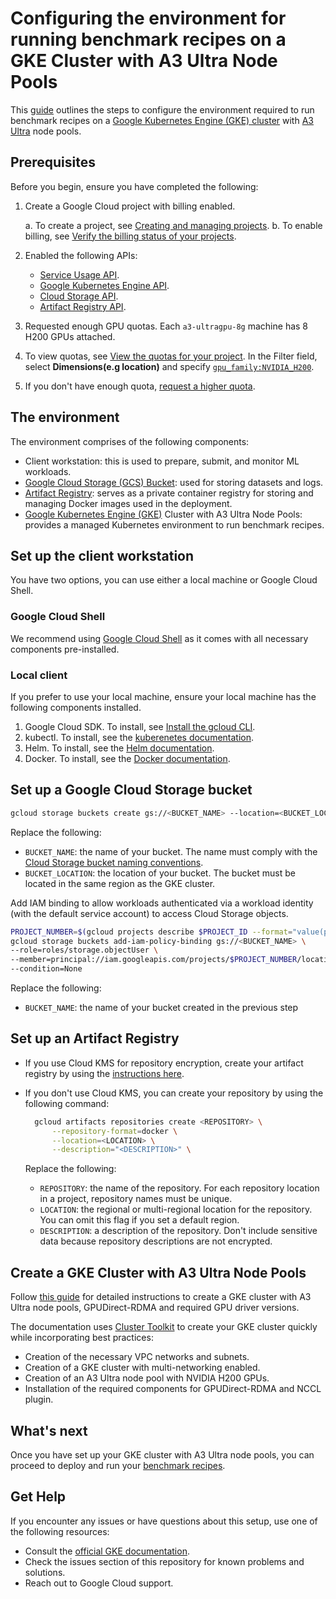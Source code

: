 # Configuring the environment for running benchmark recipes on a GKE Cluster with A3 Ultra Node Pools

This [guide](https://cloud.google.com/ai-hypercomputer/docs/create/gke-ai-hypercompute) outlines the steps to configure the environment required to run benchmark recipes on a [Google Kubernetes Engine (GKE) cluster](https://cloud.google.com/kubernetes-engine/docs/concepts/kubernetes-engine-overview) with [A3 Ultra](https://cloud.google.com/compute/docs/accelerator-optimized-machines#a3-vms) node pools.

## Prerequisites

Before you begin, ensure you have completed the following:

1. Create a Google Cloud project with billing enabled.

   a. To create a project, see [Creating and managing projects](https://cloud.google.com/resource-manager/docs/creating-managing-projects).
   b. To enable billing, see [Verify the billing status of your projects](https://cloud.google.com/billing/docs/how-to/verify-billing-enabled).

2. Enabled the following APIs:

   - [Service Usage API](https://console.cloud.google.com/apis/library/serviceusage.googleapis.com).
   - [Google Kubernetes Engine API](https://console.cloud.google.com/flows/enableapi?apiid=container.googleapis.com).
   - [Cloud Storage API](https://console.cloud.google.com/flows/enableapi?apiid=storage.googleapis.com).
   - [Artifact Registry API](https://console.cloud.google.com/flows/enableapi?apiid=artifactregistry.googleapis.com).

3. Requested enough GPU quotas. Each `a3-ultragpu-8g` machine has 8 H200 GPUs attached.
  1. To view quotas, see [View the quotas for your project](/docs/quotas/view-manage).
     In the Filter field, select **Dimensions(e.g location)** and
     specify [`gpu_family:NVIDIA_H200`](https://cloud.google.com/compute/resource-usage#gpu_quota).
  1. If you don't have enough quota, [request a higher quota](https://cloud.google.com/docs/quotas/view-manage#requesting_higher_quota).

## The environment

The environment comprises of the following components:

- Client workstation: this is used to prepare, submit, and monitor ML workloads.
- [Google Cloud Storage (GCS) Bucket](https://cloud.google.com/storage/docs): used for storing
  datasets and logs.
- [Artifact Registry](https://cloud.google.com/artifact-registry/docs/overview): serves as a
  private container registry for storing and managing Docker images used in the deployment.
- [Google Kubernetes Engine (GKE)](https://cloud.google.com/kubernetes-engine/docs/concepts/kubernetes-engine-overview)
  Cluster with A3 Ultra Node Pools: provides a managed Kubernetes environment to run benchmark
  recipes.

## Set up the client workstation

You have two options, you can use either a local machine or Google Cloud Shell.

### Google Cloud Shell

We recommend using [Google Cloud Shell](https://cloud.google.com/shell/docs) as it
comes with all necessary components pre-installed.

### Local client
If you prefer to use your local machine, ensure your local machine has the following
components installed.

1. Google Cloud SDK. To install, see
   [Install the gcloud CLI](https://cloud.google.com/sdk/docs/install).
2. kubectl. To install, see the
   [kuberenetes documentation](https://kubernetes.io/docs/tasks/tools/#kubectl).
3. Helm. To install, see the [Helm documentation](https://helm.sh/docs/intro/quickstart/).
4. Docker. To install, see the [Docker documentation](https://docs.docker.com/engine/install/).


## Set up a Google Cloud Storage bucket

```bash
gcloud storage buckets create gs://<BUCKET_NAME> --location=<BUCKET_LOCATION> --no-public-access-prevention
```

Replace the following:

- `BUCKET_NAME`: the name of your bucket. The name must comply with the
   [Cloud Storage bucket naming conventions](https://cloud.google.com/storage/docs/buckets#naming).
- `BUCKET_LOCATION`: the location of your bucket. The bucket must be located in
   the same region as the GKE cluster.

Add IAM binding to allow workloads authenticated via a workload identity (with the default service account) to access Cloud Storage objects.

   ```bash
   PROJECT_NUMBER=$(gcloud projects describe $PROJECT_ID --format="value(projectNumber)")
   gcloud storage buckets add-iam-policy-binding gs://<BUCKET_NAME> \
   --role=roles/storage.objectUser \
   --member=principal://iam.googleapis.com/projects/$PROJECT_NUMBER/locations/global/workloadIdentityPools/$PROJECT_ID.svc.id.goog/subject/ns/default/sa/default \
   --condition=None
   ```

Replace the following:

- `BUCKET_NAME`: the name of your bucket created in the previous step

## Set up an Artifact Registry

- If you use Cloud KMS for repository encryption, create your artifact registry by using the
  [instructions here](https://cloud.google.com/artifact-registry/docs/repositories/create-repos#create-repo-gcloud-docker).
- If you don't use Cloud KMS, you can create your repository by using the following command:

  ```bash
    gcloud artifacts repositories create <REPOSITORY> \
        --repository-format=docker \
        --location=<LOCATION> \
        --description="<DESCRIPTION>" \
  ```
  Replace the following:

  - `REPOSITORY`: the name of the repository. For each repository location in a project,
     repository names must be unique.
  - `LOCATION`: the regional or multi-regional location for the repository. You can omit this
     flag if you set a default region.
  - `DESCRIPTION`: a description of the repository. Don't include sensitive data because
     repository descriptions are not encrypted.


## Create a GKE Cluster with A3 Ultra Node Pools

Follow [this guide](https://cloud.google.com/ai-hypercomputer/docs/create/gke-ai-hypercompute) for
detailed instructions to create a GKE cluster with A3 Ultra node pools, GPUDirect-RDMA and required GPU driver versions.

The documentation uses [ Cluster Toolkit](https://cloud.google.com/cluster-toolkit/docs/overview) to create your GKE cluster quickly while incorporating best practices:

- Creation of the necessary VPC networks and subnets.
- Creation of a GKE cluster with multi-networking enabled.
- Creation of an A3 Ultra node pool with NVIDIA H200 GPUs.
- Installation of the required components for GPUDirect-RDMA and NCCL plugin.

## What's next

Once you have set up your GKE cluster with A3 Ultra node pools, you can proceed to deploy and
run your [benchmark recipes](../README.md#benchmarks-support-matrix).

## Get Help

If you encounter any issues or have questions about this setup, use one of the following
resources:

- Consult the [official GKE documentation](https://cloud.google.com/kubernetes-engine/docs).
- Check the issues section of this repository for known problems and solutions.
- Reach out to Google Cloud support.

